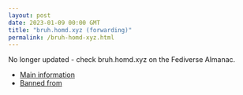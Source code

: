 ```yaml
---
layout: post
date: 2023-01-09 00:00 GMT
title: "bruh.homd.xyz (forwarding)"
permalink: /bruh-homd-xyz.html
---
```


No longer updated - check bruh.homd.xyz on the Fediverse Almanac.

* [Main information](https://www.fediversealmanac.com/api/v1/instances/bruh.homd.xyz)
* [Banned from](https://www.fediversealmanac.com/api/v1/instances/bruh.homd.xyz/banned_from)

